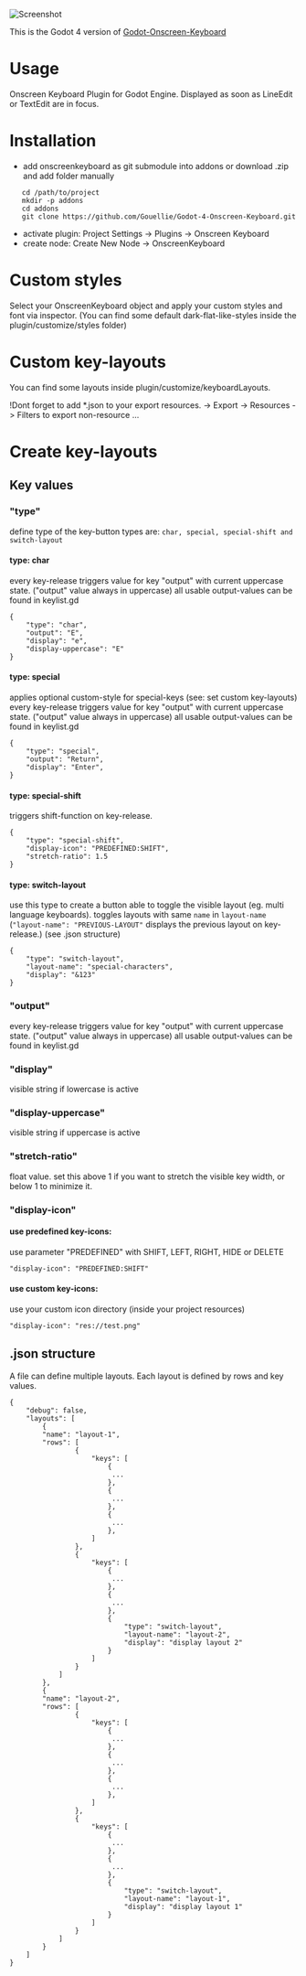 ![Screenshot](addons/onscreenkeyboard/Screenshot.png "Screenshot")

This is the Godot 4 version of [Godot-Onscreen-Keyboard]([myLib/README.md](https://github.com/martinfuchs/Godot-Onscreen-Keyboard))

# Usage
Onscreen Keyboard Plugin for Godot Engine. Displayed as soon as LineEdit or TextEdit are in focus.

# Installation

- add onscreenkeyboard as git submodule into addons or download .zip and add folder manually
 ```
	cd /path/to/project
	mkdir -p addons
	cd addons
	git clone https://github.com/Gouellie/Godot-4-Onscreen-Keyboard.git
```
- activate plugin: Project Settings -> Plugins -> Onscreen Keyboard
- create node: Create New Node -> OnscreenKeyboard

# Custom styles
Select your OnscreenKeyboard object and apply your custom styles and font via inspector. (You can find some default dark-flat-like-styles inside the plugin/customize/styles folder)

# Custom key-layouts
You can find some layouts inside plugin/customize/keyboardLayouts. 

!Dont forget to add *.json to your export resources. -> Export -> Resources -> Filters to export non-resource ...

# Create key-layouts

## Key values

### "type"
define type of the key-button
types are: ```char, special, special-shift and switch-layout```

#### type: char
every key-release triggers value for key "output" with current uppercase state. ("output" value always in uppercase)
all usable output-values can be found in keylist.gd

```
{
	"type": "char",
	"output": "E",
	"display": "e",
	"display-uppercase": "E"
}
```

#### type: special
applies optional custom-style for special-keys (see: set custom key-layouts)
every key-release triggers value for key "output" with current uppercase state. ("output" value always in uppercase)
all usable output-values can be found in keylist.gd

```
{
	"type": "special",
	"output": "Return",
	"display": "Enter",
}
```

#### type: special-shift
triggers shift-function on key-release.

```
{
	"type": "special-shift",
	"display-icon": "PREDEFINED:SHIFT",
	"stretch-ratio": 1.5
}
```

#### type: switch-layout
use this type to create a button able to toggle the visible layout (eg. multi language keyboards). toggles layouts with same ```name``` in ```layout-name``` 
 (```"layout-name": "PREVIOUS-LAYOUT"``` displays the previous layout on key-release.)
 (see .json structure)
```
{
	"type": "switch-layout",
	"layout-name": "special-characters",
	"display": "&123"
}
```


### "output"
every key-release triggers value for key "output" with current uppercase state. ("output" value always in uppercase)
all usable output-values can be found in keylist.gd

### "display"
visible string if lowercase is active

### "display-uppercase"
visible string if uppercase is active

### "stretch-ratio"
float value. set this above 1 if you want to stretch the visible key width, or below 1 to minimize it.

### "display-icon"

#### use predefined key-icons: 

use parameter "PREDEFINED" with SHIFT, LEFT, RIGHT, HIDE or DELETE

```
"display-icon": "PREDEFINED:SHIFT"
```

#### use custom key-icons:

use your custom icon directory (inside your project resources)
```
"display-icon": "res://test.png"
```

## .json structure
A file can define multiple layouts. Each layout is defined by rows and key values. 

```
{
	"debug": false,
	"layouts": [
		{
		"name": "layout-1",
		"rows": [
				{
					"keys": [
						{
						 ...
						},
						{
						 ...
						},
						{
						 ...
						},
					]
				},
				{
					"keys": [
						{
						 ...
						},
						{
						 ...
						},
						{
							"type": "switch-layout",
							"layout-name": "layout-2",
							"display": "display layout 2"
						}
					]
				}
			]
		},
		{
		"name": "layout-2",
		"rows": [
				{
					"keys": [
						{
						 ...
						},
						{
						 ...
						},
						{
						 ...
						},
					]
				},
				{
					"keys": [
						{
						 ...
						},
						{
						 ...
						},
						{
							"type": "switch-layout",
							"layout-name": "layout-1",
							"display": "display layout 1"
						}
					]
				}
			]
		}
	]
}
			
```
